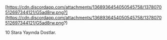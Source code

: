 [https://cdn.discordapp.com/attachments/1368936454050545758/1378070512697344121/G5ad8rw.png?](https://cdn.discordapp.com/attachments/1368936454050545758/1378070512697344121/G5ad8rw.png?)

10 Stara Yayında Dostlar.
